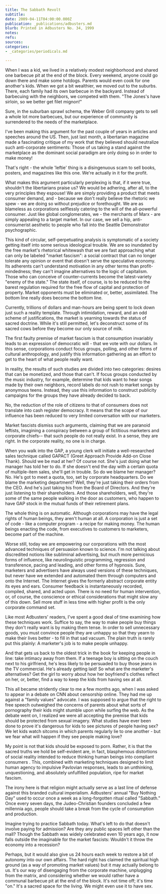 ```yaml
---
title: The Sabbath Revolt
subtitle: 
date: 2009-04-11T04:00:00.000Z
publication: _publications/adbusters.md
blurb: Printed in Adbusters No. 34, 1999
notes: 
refs: 
sources: 
categories:
- _categories/periodicals.md

---
```

When I was a kid, we lived in a relatively modest neighborhood and shared one barbecue pit at the end of the block. Every weekend, anyone could go down there and make some hotdogs. Parents would even cook for one another's kids. When we got a bit wealthier, we moved out to the suburbs. There, each family had its own barbecue in the backyard. Instead of barbecuing with the neighbors, we competed with them. "The Jones's have sirloin, so we better get filet mignon!"

Sure, in the suburban sprawl schema, the Weber Grill company gets to sell a whole lot more barbecues, but our experience of community is surrendered to the needs of the marketplace.

I've been making this argument for the past couple of years in articles and speeches around the US. Then, just last month, a libertarian magazine made a fascinating critique of my work that they believed should neutralize such anti-corporate sentiments: Those of us taking a stand against the marketplace as the dominant social paradigm are only doing so in order to make money!

That's right - the whole 'leftie' thing is a disingenuous scam to sell books, posters, and magazines like this one. We're actually in it for the profit.

What makes this argument particularly perplexing is that, if it were true, shouldn't the libertarians praise us? We would be adhering, after all, to the very principles they espouse! We are simply providing a product that meets consumer demand, and - because we don't really believe the rhetoric we spew - we are doing so without prejudice or forethought. We are as blameless as corporations selflessly catering to the will of the all-powerful consumer. Just like global conglomerates, we - the merchants of Marx - are simply appealing to a target market. In our case, we sell a hip, anti-consumerist aesthetic to people who fall into the Seattle Demonstrator psychographic.

This kind of circular, self-perpetuating analysis is symptomatic of a society getting itself into some serious ideological trouble. We are so inundated by the free market's rhetorical whitewash that we are fast approaching what can only be labeled "market fascism": a social contract that can no longer tolerate any opinion or event that doesn't serve the speculative economy. Its adherents can't understand motivation in any other terms than profit-mindedness; they can't imagine alternatives to the logic of capitalism. Those who can conceive of counter-currents become the latest-variety "enemy of the state." The state itself, of course, is to be reduced to the barest regulation required for the free flow of capital and protection of property. Market opponents must be eliminated or, better, assimilated. The bottom line really does become the bottom line.

Currently, trillions of dollars and man-hours are being spent to lock down just such a reality template. Through intimidation, reward, and an odd scheme of justifications, the market is yearning towards the status of sacred doctrine. While it's still permitted, let's deconstruct some of its sacred cows before they become our only source of milk.

The first faulty premise of market fascism is that consumption invariably leads to an expression of democratic will - that we vote with our dollars. In this sense, corporations conduct focus groups, polling, and other forms of cultural anthropology, and justify this information gathering as an effort to get to the heart of what people really want.

In reality, the results of such studies are divided into two categories: desires that can be monetized, and those that can't. If focus groups conducted by the music industry, for example, determine that kids want to hear songs made by their own neighbors, record labels do not rush to market songs by anonymous teens. Instead, they use this information to construct publicity campaigns for the groups they have already decided to back.

No, the reduction of the role of citizens to that of consumers does not translate into cash register democracy. It means that the scope of our influence has been reduced to very limited conversation with our marketers.

Market fascists dismiss such arguments, claiming that we are paranoid leftists, imagining a conspiracy between a group of fictitious marketers and corporate chiefs-- that such people do not really exist. In a sense, they are right. In the corporate reality, no one is in charge.

When you walk into the GAP, a young clerk will initiate a well-researched sales technique called GAPACT (Greet Approach Provide Add-on Close Thank). Should we be mad at her? Of course not. She's just doing what her manager has told her to do. If she doesn't end the day with a certain quota of multiple-item sales, she'll get in trouble. So do we blame her manager? No. He's got to meet a quota, too, set by corporate headquarters. Do we blame the marketing department? Well, they're just taking their orders from the CEO. And he's just taking his from the Board of Directors. And they're just listening to their shareholders. And those shareholders, well, they're some of the same people walking in the door as customers, who happen to have GAP stock in the mutual funds of their retirement plans.

The whole thing is on automatic. Although corporations may have the legal rights of human beings, they aren't human at all. A corporation is just a set of code - like a computer program - a recipe for making money. The human beings enacting the code, from executives to customers to marketers, become part of the machine.

Worse still, today we are empowering our corporations with the most advanced techniques of persuasion known to science. I'm not talking about discredited notions like subliminal advertising, but much more pernicious forms of influence, like neurolinguistic programming, regression and transference, pacing and leading, and other forms of hypnosis. Sure, marketers and advertisers have always used versions of these techniques, but never have we extended and automated them through computers and onto the Internet. The Internet gives the formerly abstract corporate entity its eyes and ears. Consumer feedback is instantaneously recorded, compiled, shared, and acted upon. There is no need for human intervention, or, of course, the conscience or ethical considerations that might slow any of this down. Sell more stuff in less time with higher profit is the only corporate command set.

Like most Adbusters' readers, I've spent a good deal of time examining how these techniques work. Suffice to say, the way to make people buy things they don't really want is by making them tense. In order to sell unnecessary goods, you must convince people they are unhappy so that they yearn to make their lives better - to fill in that sad vacuum. The plain truth is rarely put this plainly: A marketer's job is to make people unhappy.

And that gets us back to the oldest trick in the book for keeping people in line: take intimacy away from them. If a teenage boy is sitting on the couch next to his girlfriend, he's less likely to be persuaded to buy those jeans in the TV commercial. He's already getting laid! So what are the marketer's alternatives? Get the girl to worry about how her boyfriend's clothes reflect on her, or, better, find a way to keep the kids from having sex at all.

This all became stridently clear to me a few months ago, when I was asked to appear in a debate on CNN about censorship online. They had me up against a "family values" advocate. I was supposed to argue that the right to free speech outweighed the concerns of parents about what sorts of pornography their kids might stumble upon while surfing the web. As the debate went on, I realized we were all accepting the premise that kids should be protected from sexual imagery. What studies have ever been done to prove it's dangerous for kids to see pictures of people having sex? We let kids watch sitcoms in which parents regularly lie to one another - but we fear what will happen if they see people making love?

My point is not that kids should be exposed to porn. Rather, it is that the sacred truths we hold be self-evident are, in fact, blasphemous distortions of social reality intended to reduce thinking human beings into compliant consumers . This, combined with marketing techniques designed to limit human agency to impulsive Pavlovian responses, leads to an unthinking, unquestioning, and absolutely unfulfilled population, ripe for market fascism.

The irony here is that religion might actually serve as a last line of defense against this branded cultural imperialism. Adbusters' annual "Buy Nothing Day" used to occur once a week as a long-forgotten ritual called "Sabbath." Once every seven days, the Judeo-Christian founders concluded a few millennia ago, people should take a break from the cycle of consumption and production.

Imagine trying to practice Sabbath today. What's left to do that doesn't involve paying for admission? Are they any public spaces left other than the mall? Though the Sabbath was widely celebrated even 10 years ago, it now falls outside the imaginable for the market fascists: Wouldn't it throw the economy into a recession?

Perhaps, but it would also give us 24 hours each week to restore a bit of autonomy into our own affairs. The hard right has claimed the spiritual high ground (as a way of promoting market values) but it may actually belong to us. It's our way of disengaging from the corporate machine, unplugging from the matrix, and considering whether we would rather have a communal barbecue pit at the end of the block. It's not time off; it's time "on." It's a sacred space for the living. We might even use it to have sex.